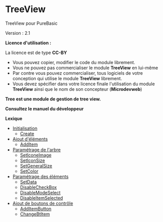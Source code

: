# TreeView
TreeView pour PureBasic

Version : 2.1

**Licence d'utilisation :**

La licence est de type **CC-BY** 

+ Vous pouvez copier, modifier le code du module librement.
+ Vous ne pouvez pas commercialiser le module **TreeView** en lui-même
+ Par contre vous pouvez commercialiser, tous logiciels de votre conception qui utilise le module **TreeView** librement.
+ Vous devez spécifier dans votre licence finale l'utilisation du module **TreeView** ainsi que le nom de son concepteur (**Microdevweb**)

**Tree est une module de gestion de tree view.**

**Consultez le manuel du développeur**

**Lexique**
+ [Initialisation](https://github.com/microdevweb/TreeView/wiki/Manuel-du-d%C3%A9veloppeur#initialisation)
  + [Create](https://github.com/microdevweb/TreeView/wiki/Manuel-du-d%C3%A9veloppeur#createidxiyiwihi)
+ [Ajout d'éléments](https://github.com/microdevweb/TreeView/wiki/Manuel-du-d%C3%A9veloppeur#additemidtreepositiontextimage0nivels0)
  + [AddItem](https://github.com/microdevweb/TreeView/wiki/Manuel-du-d%C3%A9veloppeur#additemidtreepositiontextimage0nivels0)
+ [Paramétrage de l'arbre](https://github.com/microdevweb/TreeView/wiki/Manuel-du-d%C3%A9veloppeur#param%C3%A9trage-de-larbre)
  + [SetIconeImage](https://github.com/microdevweb/TreeView/wiki/Manuel-du-d%C3%A9veloppeur#seticoneimageidtreeicoepandeicocollapseicocheckonicocheckof)
  + [SetIconSize](https://github.com/microdevweb/TreeView/wiki/Manuel-du-d%C3%A9veloppeur#seticonsizeidtreeexpandsizecheckboxsizeiconesize)
  + [SetGeneralSize](https://github.com/microdevweb/TreeView/wiki/Manuel-du-d%C3%A9veloppeur#setgeneralsizeidtreeheightlineleftmarginupmarginmarginlinehitemoffset)
  + [SetColor](https://github.com/microdevweb/TreeView/wiki/Manuel-du-d%C3%A9veloppeur#setcoloridtreebgcolorfgcolorselectbgcolorselectfgcolorlinecolor)
+ [Paramétrage des éléments](https://github.com/microdevweb/TreeView/wiki/Manuel-du-d%C3%A9veloppeur#param%C3%A9trage-des-%C3%A9l%C3%A9ments)
  + [SetData](https://github.com/microdevweb/TreeView/wiki/Manuel-du-d%C3%A9veloppeur#setdataidtreeitemtypevalue)
  + [DisableCheckBox](https://github.com/microdevweb/TreeView/wiki/Manuel-du-d%C3%A9veloppeur#disablecheckboxidtreeitemstateb)
  + [DisableModeSelect](https://github.com/microdevweb/TreeView/wiki/Manuel-du-d%C3%A9veloppeur#disablemodeselectidtree)
  + [DisableItemSelected](https://github.com/microdevweb/TreeView/wiki/Manuel-du-d%C3%A9veloppeur#disableitemselectedidtreeitemstateb)
+ [Ajout de boutons de contrôle](https://github.com/microdevweb/TreeView/wiki/Manuel-du-d%C3%A9veloppeur#ajout-de-boutons-de-contr%C3%B4le)
   + [AddItemButton](https://github.com/microdevweb/TreeView/wiki/Manuel-du-d%C3%A9veloppeur#additembuttonidtreeitemiconesizecallbackhelpmsgs)
   + [ChangeBtItem](https://github.com/microdevweb/TreeView/wiki/Manuel-du-d%C3%A9veloppeur#changebtitemidtreeitembuttoniconesizecallback)

